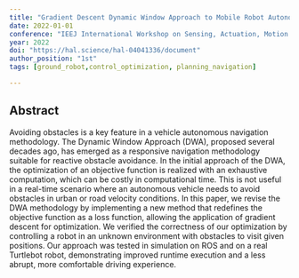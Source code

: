 ```yaml
---
title: "Gradient Descent Dynamic Window Approach to Mobile Robot Autonomous Navigation"
date: 2022-01-01
conference: "IEEJ International Workshop on Sensing, Actuation, Motion Control, and Optimization (SAMCON 2022)"
year: 2022
doi: "https://hal.science/hal-04041336/document"
author_position: "1st"
tags: [ground_robot,control_optimization, planning_navigation]

---
```


## Abstract

Avoiding obstacles is a key feature in a vehicle autonomous navigation methodology. The Dynamic Window Approach (DWA), proposed several decades ago, has emerged as a responsive navigation methodology suitable for reactive obstacle avoidance. In the initial approach of the DWA, the optimization of an objective function is realized with an exhaustive computation, which can be costly in computational time. This is not useful in a real-time scenario where an autonomous vehicle needs to avoid obstacles in urban or road velocity conditions. In this paper, we revise the DWA methodology by implementing a new method that redefines the objective function as a loss function, allowing the application of gradient descent for optimization. We verified the correctness of our optimization by controlling a robot in an unknown environment with obstacles to visit given positions. Our approach was tested in simulation on ROS and on a real Turtlebot robot, demonstrating improved runtime execution and a less abrupt, more comfortable driving experience.
